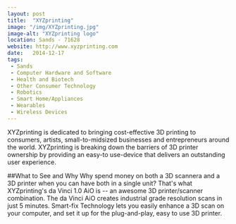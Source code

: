 ```yaml
---
layout: post
title:  "XYZprinting"
image: "/img/XYZprinting.jpg"
image-alt: "XYZprinting logo"
location: Sands - 71628
website: http://www.xyzprinting.com
date:   2014-12-17
tags:
 - Sands
 - Computer Hardware and Software
 - Health and Biotech
 - Other Consumer Technology
 - Robotics
 - Smart Home/Appliances
 - Wearables
 - Wireless Devices
---
```


XYZprinting is dedicated to bringing cost-effective 3D printing to consumers, artists, small-to-midsized businesses and entrepreneurs around the world. XYZprinting is breaking down the barriers of 3D printer ownership by providing an easy-to use-device that delivers an outstanding user experience.

##What to See and Why
Why spend money on both a 3D scannera and a 3D printer when you can have both in a single unit? That's what XYZprinting's da Vinci 1.0 AiO is -- an awesome 3D printer/scanner combination. The da Vinci AiO creates industrial grade resolution scans in just 5 minutes. Smart-fix Technology lets you easily enhance a 3D scan on your computer, and set it up for the plug-and-play, easy to use 3D printer.